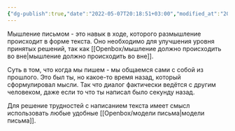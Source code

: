 ```yaml
---
{"dg-publish":true,"date":"2022-05-07T20:18:51+03:00","modified_at":"2024-08-02T13:43:25+03:00","dg-path":"/мышление письмом.md","permalink":"/myshlenie-pismom/","dgPassFrontmatter":true}
---
```



Мышление письмом - это навык в ходе, которого размышление происходит в форме текста. Оно необходимо для улучшения уровня принятых решений, так как [[Openbox/мышление должно происходить во вне|мышление должно происходить во вне]].

Суть в том, что когда мы пишем - мы общаемся сами с собой из прошлого. Это был ты, но какое-то время назад, который сформулировал мысли. Так что диалог фактически ведётся с другим человеком, даже если то что ты написал было секунду назад.

Для решение трудностей с написанием текста имеет смысл использовать любые удобные [[Openbox/модели письма|модели письма]].
